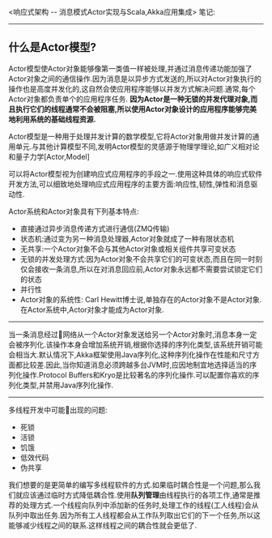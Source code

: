 <响应式架构 -- 消息模式Actor实现与Scala,Akka应用集成>
笔记:

--------------
## 什么是Actor模型?

Actor模型使Actor对象能够像第一类值一样被处理,并通过消息传递功能加强了Actor对象之间的通信操作.因为消息是以异步方式发送的,所以对Actor对象执行的操作也是高度并发化的,这自然会使应用程序能够以并发方式解决问题.通常,每个Actor对象都负责单个的应用程序任务.
**因为Actor是一种无锁的并发代理对象,而且执行它们的线程通常不会被阻塞,所以使用Actor对象设计的应用程序能够完美地利用系统的基础线程资源.**


Actor模型是一种用于处理并发计算的数学模型,它将Actor对象用做并发计算的通用单元.与其他计算模型不同,发明Actor模型的灵感源于物理学理论,如广义相对论和量子力学[Actor,Model]

可以将Actor模型视为创建响应式应用程序的手段之一.使用这种具体的响应式软件开发方法,可以细致地处理响应式应用程序的主要方面:响应性,韧性,弹性和消息驱动性.

Actor系统和Actor对象具有下列基本特点:

- 直接通过异步消息传递方式进行通信(ZMQ传输)
- 状态机:通过变为另一种消息处理器,Actor对象就成了一种有限状态机
- 无共享:一个Actor对象不会与其他Actor对象或相关组件共享可变状态
- 无锁的并发处理方式:因为Actor对象不会共享它们的可变状态,而且在同一时刻仅会接收一条消息,所以在对消息回应前,Actor对象永远都不需要尝试锁定它们的状态
- 并行性
- Actor对象的系统性: Carl Hewitt博士说,单独存在的Actor对象不是Actor对象.在Actor系统中,Actor对象才能成为Actor对象.


-----------

当一条消息经过网络从一个Actor对象发送给另一个Actor对象时,消息本身一定会被序列化.该操作本身会增加系统开销,根据你选择的序列化类型,该系统开销可能会相当大.默认情况下,Akka框架使用Java序列化,这种序列化操作在性能和尺寸方面都比较差.因此,当你知道消息必须跨越多台JVM时,应因地制宜地选择适当的序列化操作.Protocol Buffers和Kryo是比较著名的序列化操作.可以配置你喜欢的序列化类型,并禁用Java序列化操作.

--------------
多线程开发中可能出现的问题:

- 死锁
- 活锁
- 饥饿
- 低效代码
- 伪共享


我们想要的是更简单的编写多线程软件的方式.如果临时耦合性是一个问题,那么我们就应该通过临时方式降低耦合性.使用**队列管理**由线程执行的各项工作,通常是推荐的处理方式.一个线程向队列中添加新的任务时,处理工作的线程(工人线程)会从队列中取出任务.因为所有工人线程都会从工作队列取出它们的下一个任务,所以这能够减少线程之间的联系.这样线程之间的耦合性就会更低了.



